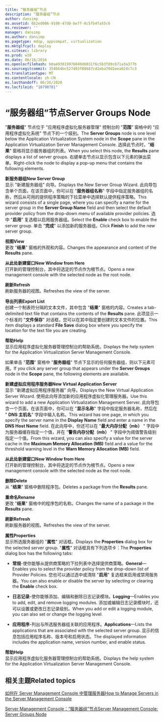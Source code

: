 ```yaml
---
title: “服务器组”节点
description: “服务器组”节点
author: dansimp
ms.assetid: 6b2ed086-9100-47d0-be7f-0c5fb4fa55c6
ms.reviewer: ''
manager: dansimp
ms.author: dansimp
ms.pagetype: mdop, appcompat, virtualization
ms.mktglfcycl: deploy
ms.sitesec: library
ms.prod: w10
ms.date: 06/16/2016
ms.openlocfilehash: b0a493019976040d6031f6c5b3f89cb71a3a377b
ms.sourcegitcommit: 354664bc527d93f80687cd2eba70d1eea024c7c3
ms.translationtype: MT
ms.contentlocale: zh-CN
ms.lasthandoff: 06/26/2020
ms.locfileid: "10798781"
---
```

# <span data-ttu-id="97643-103">“服务器组”节点</span><span class="sxs-lookup"><span data-stu-id="97643-103">Server Groups Node</span></span>


<span data-ttu-id="97643-104">"**服务器组**" 节点位于 "应用程序虚拟化服务器管理" 控制台的 "**范围**" 窗格中的 "应用程序虚拟化系统" 节点下的一个级别。</span><span class="sxs-lookup"><span data-stu-id="97643-104">The **Server Groups** node is one level below the Application Virtualization System node in the **Scope** pane in the Application Virtualization Server Management Console.</span></span> <span data-ttu-id="97643-105">选择此节点时，"**结果**" 窗格将显示服务器组的列表。</span><span class="sxs-lookup"><span data-stu-id="97643-105">When you select this node, the **Results** pane displays a list of server groups.</span></span> <span data-ttu-id="97643-106">右键单击节点以显示包含以下元素的弹出菜单。</span><span class="sxs-lookup"><span data-stu-id="97643-106">Right-click the node to display a pop-up menu that contains the following elements.</span></span>

<a href="" id="new-server-group"></a>**<span data-ttu-id="97643-107">新服务器组</span><span class="sxs-lookup"><span data-stu-id="97643-107">New Server Group</span></span>**  
<span data-ttu-id="97643-108">显示 "新建服务器组" 向导。</span><span class="sxs-lookup"><span data-stu-id="97643-108">Displays the New Server Group Wizard.</span></span> <span data-ttu-id="97643-109">此向导包含单个页面，在该页面中，你可以在 "**服务器组名称**" 字段中指定服务器组的名称，然后从可用的提供程序策略的下拉菜单中选择默认提供程序策略。</span><span class="sxs-lookup"><span data-stu-id="97643-109">This wizard consists of a single page, where you can specify a name for the server group in the **Server Group Name** field and then select the default provider policy from the drop-down menu of available provider policies.</span></span> <span data-ttu-id="97643-110">选中 "**启用**" 复选框以启用服务器组。</span><span class="sxs-lookup"><span data-stu-id="97643-110">Select the **Enable** check box to enable the server group.</span></span> <span data-ttu-id="97643-111">单击 "**完成**" 以添加新的服务器组。</span><span class="sxs-lookup"><span data-stu-id="97643-111">Click **Finish** to add the new server group.</span></span>

<a href="" id="view"></a>**<span data-ttu-id="97643-112">视图</span><span class="sxs-lookup"><span data-stu-id="97643-112">View</span></span>**  
<span data-ttu-id="97643-113">更改 "**结果**" 窗格的外观和内容。</span><span class="sxs-lookup"><span data-stu-id="97643-113">Changes the appearance and content of the **Results** pane.</span></span>

<a href="" id="new-window-from-here"></a>**<span data-ttu-id="97643-114">从此处新建窗口</span><span class="sxs-lookup"><span data-stu-id="97643-114">New Window from Here</span></span>**  
<span data-ttu-id="97643-115">打开新的管理控制台，其中将选定的节点作为根节点。</span><span class="sxs-lookup"><span data-stu-id="97643-115">Opens a new management console with the selected node as the root node.</span></span>

<a href="" id="refresh"></a>**<span data-ttu-id="97643-116">刷新</span><span class="sxs-lookup"><span data-stu-id="97643-116">Refresh</span></span>**  
<span data-ttu-id="97643-117">刷新服务器的视图。</span><span class="sxs-lookup"><span data-stu-id="97643-117">Refreshes the view of the server.</span></span>

<a href="" id="export-list"></a>**<span data-ttu-id="97643-118">导出列表</span><span class="sxs-lookup"><span data-stu-id="97643-118">Export List</span></span>**  
<span data-ttu-id="97643-119">创建一个制表符分隔的文本文件，其中包含 "**结果**" 窗格的内容。</span><span class="sxs-lookup"><span data-stu-id="97643-119">Creates a tab-delimited text file that contains the contents of the **Results** pane.</span></span> <span data-ttu-id="97643-120">此项显示一个标准的 "**文件保存**" 对话框，您可以在其中指定要创建的文本文件的位置。</span><span class="sxs-lookup"><span data-stu-id="97643-120">This item displays a standard **File Save** dialog box where you specify the location for the text file you are creating.</span></span>

<a href="" id="help"></a>**<span data-ttu-id="97643-121">帮助</span><span class="sxs-lookup"><span data-stu-id="97643-121">Help</span></span>**  
<span data-ttu-id="97643-122">显示应用程序虚拟化服务器管理控制台的帮助系统。</span><span class="sxs-lookup"><span data-stu-id="97643-122">Displays the help system for the Application Virtualization Server Management Console.</span></span>

<span data-ttu-id="97643-123">如果单击 "**范围**" 窗格中 "**服务器组**" 节点下显示的任何服务器组，则以下元素可用。</span><span class="sxs-lookup"><span data-stu-id="97643-123">If you click any server group that appears under the **Server Groups** node in the **Scope** pane, the following elements are available.</span></span>

<a href="" id="new-virtual-application-server"></a>**<span data-ttu-id="97643-124">新建虚拟应用程序服务器</span><span class="sxs-lookup"><span data-stu-id="97643-124">New Virtual Application Server</span></span>**  
<span data-ttu-id="97643-125">显示 "新建虚拟应用程序服务器" 向导。</span><span class="sxs-lookup"><span data-stu-id="97643-125">Displays the New Virtual Application Server Wizard.</span></span> <span data-ttu-id="97643-126">使用此向导添加新的应用程序虚拟化管理服务器。</span><span class="sxs-lookup"><span data-stu-id="97643-126">Use this wizard to add a new Application Virtualization Management Server.</span></span> <span data-ttu-id="97643-127">此向导包含一个页面，在该页面中，你可以在 "**显示名称**" 字段中指定服务器名称，然后在 " **DNS 主机名**" 字段中输入名称。</span><span class="sxs-lookup"><span data-stu-id="97643-127">This wizard has one page, in which you specify the server name in the **Display Name** field and enter a name in the **DNS Host Name** field.</span></span> <span data-ttu-id="97643-128">在此向导中，你还可以在 "**最大内存分配（mb）** " 字段中为服务器缓存指定一个值，并在 "**警告内存分配（mb）** " 字段中为阈值警告级别指定一个值。</span><span class="sxs-lookup"><span data-stu-id="97643-128">From this wizard, you can also specify a value for the server cache in the **Maximum Memory Allocation (MB)** field and a value for the threshold warning level in the **Warn Memory Allocation (MB)** field.</span></span>

<a href="" id="new-window-from-here"></a>**<span data-ttu-id="97643-129">从此处新建窗口</span><span class="sxs-lookup"><span data-stu-id="97643-129">New Window from Here</span></span>**  
<span data-ttu-id="97643-130">打开新的管理控制台，其中将选定的节点作为根节点。</span><span class="sxs-lookup"><span data-stu-id="97643-130">Opens a new management console with the selected node as the root node.</span></span>

<a href="" id="delete"></a>**<span data-ttu-id="97643-131">删除</span><span class="sxs-lookup"><span data-stu-id="97643-131">Delete</span></span>**  
<span data-ttu-id="97643-132">从 "**结果**" 窗格中删除程序包。</span><span class="sxs-lookup"><span data-stu-id="97643-132">Deletes a package from the **Results** pane.</span></span>

<a href="" id="rename"></a>**<span data-ttu-id="97643-133">重命名</span><span class="sxs-lookup"><span data-stu-id="97643-133">Rename</span></span>**  
<span data-ttu-id="97643-134">更改 "**结果**" 窗格中的程序包的名称。</span><span class="sxs-lookup"><span data-stu-id="97643-134">Changes the name of a package in the **Results** pane.</span></span>

<a href="" id="refresh"></a>**<span data-ttu-id="97643-135">刷新</span><span class="sxs-lookup"><span data-stu-id="97643-135">Refresh</span></span>**  
<span data-ttu-id="97643-136">刷新服务器的视图。</span><span class="sxs-lookup"><span data-stu-id="97643-136">Refreshes the view of the server.</span></span>

<a href="" id="properties"></a>**<span data-ttu-id="97643-137">属性</span><span class="sxs-lookup"><span data-stu-id="97643-137">Properties</span></span>**  
<span data-ttu-id="97643-138">显示所选服务器组的 "**属性**" 对话框。</span><span class="sxs-lookup"><span data-stu-id="97643-138">Displays the **Properties** dialog box for the selected server group.</span></span> <span data-ttu-id="97643-139">"**属性**" 对话框具有下列选项卡：</span><span class="sxs-lookup"><span data-stu-id="97643-139">The **Properties** dialog box has the following tabs:</span></span>

-   <span data-ttu-id="97643-140">**常规**-使你能够从提供商策略的下拉列表中选择提供商策略。</span><span class="sxs-lookup"><span data-stu-id="97643-140">**General**—Enables you to select the provider policy from the drop-down list of Provider Policies.</span></span> <span data-ttu-id="97643-141">您也可以通过选中或清除 "**启用**" 复选框来启用或禁用服务器。</span><span class="sxs-lookup"><span data-stu-id="97643-141">You can also enable or disable the server by selecting or clearing the **Enable** check box.</span></span>

-   <span data-ttu-id="97643-142">**日志记录**-使你能够添加、编辑和删除日志记录模块。</span><span class="sxs-lookup"><span data-stu-id="97643-142">**Logging**—Enables you to add, edit, and remove logging modules.</span></span> <span data-ttu-id="97643-143">添加或编辑日志记录模块时，还可以设置或更改日志记录级别。</span><span class="sxs-lookup"><span data-stu-id="97643-143">When you add or edit a logging module, you can also set or change the logging level.</span></span>

-   <span data-ttu-id="97643-144">**应用程序**-列出与所选服务器组关联的应用程序。</span><span class="sxs-lookup"><span data-stu-id="97643-144">**Applications**—Lists the applications that are associated with the selected server group.</span></span> <span data-ttu-id="97643-145">显示的信息包括应用程序名称、版本号和启用状态。</span><span class="sxs-lookup"><span data-stu-id="97643-145">The displayed information includes the application name, version number, and enable status.</span></span>

<a href="" id="help"></a>**<span data-ttu-id="97643-146">帮助</span><span class="sxs-lookup"><span data-stu-id="97643-146">Help</span></span>**  
<span data-ttu-id="97643-147">显示应用程序虚拟化服务器管理控制台的帮助系统。</span><span class="sxs-lookup"><span data-stu-id="97643-147">Displays the help system for the Application Virtualization Server Management Console.</span></span>

## <span data-ttu-id="97643-148">相关主题</span><span class="sxs-lookup"><span data-stu-id="97643-148">Related topics</span></span>


[<span data-ttu-id="97643-149">如何在 Server Management Console 中管理服务器</span><span class="sxs-lookup"><span data-stu-id="97643-149">How to Manage Servers in the Server Management Console</span></span>](how-to-manage-servers-in-the-server-management-console.md)

[<span data-ttu-id="97643-150">Server Management Console：“服务器组”节点</span><span class="sxs-lookup"><span data-stu-id="97643-150">Server Management Console: Server Groups Node</span></span>](server-management-console-server-groups-node.md)

 

 





